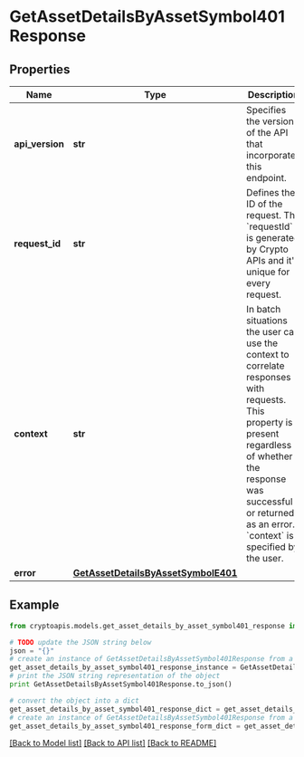 # GetAssetDetailsByAssetSymbol401Response


## Properties
Name | Type | Description | Notes
------------ | ------------- | ------------- | -------------
**api_version** | **str** | Specifies the version of the API that incorporates this endpoint. | 
**request_id** | **str** | Defines the ID of the request. The &#x60;requestId&#x60; is generated by Crypto APIs and it&#39;s unique for every request. | 
**context** | **str** | In batch situations the user can use the context to correlate responses with requests. This property is present regardless of whether the response was successful or returned as an error. &#x60;context&#x60; is specified by the user. | [optional] 
**error** | [**GetAssetDetailsByAssetSymbolE401**](GetAssetDetailsByAssetSymbolE401.md) |  | 

## Example

```python
from cryptoapis.models.get_asset_details_by_asset_symbol401_response import GetAssetDetailsByAssetSymbol401Response

# TODO update the JSON string below
json = "{}"
# create an instance of GetAssetDetailsByAssetSymbol401Response from a JSON string
get_asset_details_by_asset_symbol401_response_instance = GetAssetDetailsByAssetSymbol401Response.from_json(json)
# print the JSON string representation of the object
print GetAssetDetailsByAssetSymbol401Response.to_json()

# convert the object into a dict
get_asset_details_by_asset_symbol401_response_dict = get_asset_details_by_asset_symbol401_response_instance.to_dict()
# create an instance of GetAssetDetailsByAssetSymbol401Response from a dict
get_asset_details_by_asset_symbol401_response_form_dict = get_asset_details_by_asset_symbol401_response.from_dict(get_asset_details_by_asset_symbol401_response_dict)
```
[[Back to Model list]](../README.md#documentation-for-models) [[Back to API list]](../README.md#documentation-for-api-endpoints) [[Back to README]](../README.md)


